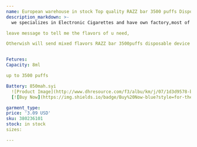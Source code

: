 ```yaml
---
name: European warehouse in stock Top quality RAZZ bar 3500 puffs Disposable E-cigarettes 850mAh Battery 8ml Vape with Mesh Coil 2% 5% 3.5K Dispos
description_markdown: >-
  we specializes in Electronic Cigarettes and have own factory,most of orders can send fast and with good quality,Welcome to Place orders If need to choose the flavors, when u place order, pls

leave message to tell me the flavors of u need,

Otherwish will send mixed flavors RAZZ bar 3500puffs disposable device


Fetures:
Capacity: 8ml

up to 3500 puffs

Battery: 850mah.syi
  ![Product Image](http://www.dhresource.com/f3/albu/km/j/07/1d3d9578-b366-4a7b-ade1-d949fbe4a38e.JPG/1.0x0.jpg)
  [![Buy Now](https://img.shields.io/badge/Buy%20Now-blue?style=for-the-badge&logo=none)](https://www.kqzyfj.com/click-100820740-14451685?url=http%3A%2F%2Fwww.dhgate.com%2Fproduct%2F4mm-thick-all-clear-club-banger-quartz-nail%2F380236101.html)

garment_type:
price: '3.09 USD'
sku: 380236101
stock: in stock
sizes:

---
```

